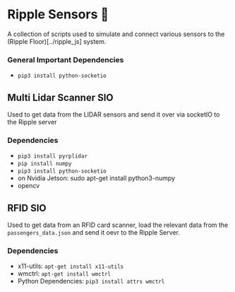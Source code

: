 # Ripple Sensors 📡

A collection of scripts used to simulate and connect various sensors to the (Ripple Floor)[../ripple_js] system.  

### General Important Dependencies
 - `pip3 install python-socketio`

## Multi Lidar Scanner SIO
Used to get data from the LIDAR sensors and send it over via socketIO to the Ripple server  

### Dependencies
- `pip3 install pyrplidar`
- `pip install numpy`
- `pip3 install python-socketio`
- on Nvidia Jetson: sudo apt-get install python3-numpy
- opencv

## RFID SIO
Used to get data from an RFID card scanner, load the relevant data from the `passengers_data.json` and send it oevr to the Ripple Server.

### Dependencies
- x11-utils: `apt-get install x11-utils` 
- wmctrl: `apt-get install wmctrl` 
- Python Dependencies: `pip3 install attrs wmctrl`

